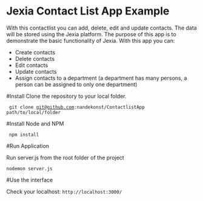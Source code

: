 # Jexia Contact List App Example
With this contactlist you can add, delete, edit and update contacts. The data will be stored using the Jexia platform. The purpose of this
app is to demonstrate the basic functionality of Jexia. With this app you can:
* Create contacts
* Delete contacts
* Edit contacts
* Update contacts
* Assign contacts to a department (a department has many persons, a person can be assigned to only one department)

#Install
Clone the repository to your local folder.

<code> git clone git@github.com:nandekonst/ContactlistApp   path/to/local/folder </code>

#Install Node and NPM

<code> npm install </code>

#Run Application

Run server.js from the root folder of the project

<code>nodemon server.js</code>

#Use the interface

Check your localhost:
<code>http://localhost:3000/</code>
